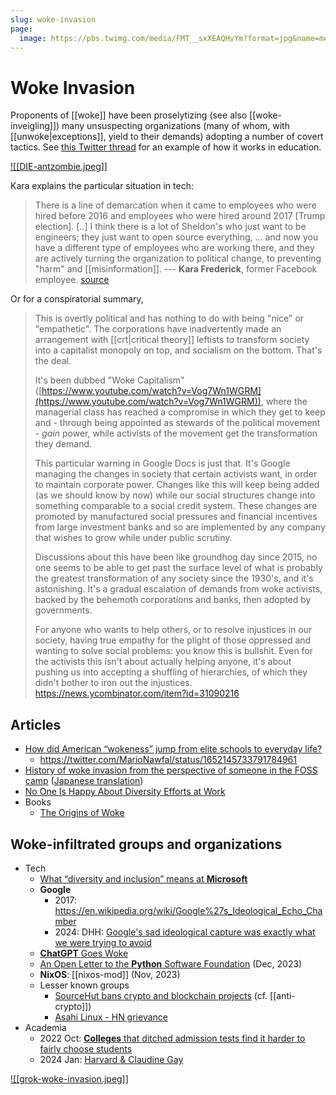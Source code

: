 ```yaml
---
slug: woke-invasion
page:
  image: https://pbs.twimg.com/media/FMT__sxXEAQHvYm?format=jpg&name=medium
---
```



# Woke Invasion

Proponents of [[woke]] have been proselytizing (see also [[woke-inveigling]]) many unsuspecting organizations (many of whom, with [[unwoke|exceptions]], yield to their demands) adopting a number of covert tactics.  See [this Twitter thread](https://old.reddit.com/r/TheMotte/comments/orsvle/culture_war_roundup_for_the_week_of_july_26_2021/h6woer9/?sort=top) for an example of how it works in education.

[![[DIE-antzombie.jpeg]]](https://twitter.com/ConceptualJames/status/1496602448018001931)

Kara explains the particular situation in tech:

> There is a line of demarcation when it came to employees who were hired before 2016 and employees who were hired around 2017 [Trump election]. [..] I think there is a lot of Sheldon's who just want to be engineers; they just want to open source everything, ... and now you have a different type of employees who are working there, and they are actively turning the organization to political change, to preventing "harm" and [[misinformation]].  --- **Kara Frederick**, former Facebook employee. [source](https://twitter.com/Heritage/status/1491796241386074118)

Or for a conspiratorial summary,

> This is overtly political and has nothing to do with being "nice" or "empathetic". The corporations have inadvertently made an arrangement with [[crt|critical theory]] leftists to transform society into a capitalist monopoly on top, and socialism on the bottom. That's the deal.
>
> It's been dubbed "Woke Capitalism" ([https://www.youtube.com/watch?v=Vog7Wn1WGRM](https://www.youtube.com/watch?v=Vog7Wn1WGRM)), where the managerial class has reached a compromise in which they get to keep and - through being appointed as stewards of the political movement - _gain_ power, while activists of the movement get the transformation they demand.
>
> This particular warning in Google Docs is just that. It's Google managing the changes in society that certain activists want, in order to maintain corporate power. Changes like this will keep being added (as we should know by now) while our social structures change into something comparable to a social credit system. These changes are promoted by manufactured social pressures and financial incentives from large investment banks and so are implemented by any company that wishes to grow while under public scrutiny.
>
> Discussions about this have been like groundhog day since 2015, no one seems to be able to get past the surface level of what is probably the greatest transformation of any society since the 1930's, and it's astonishing. It's a gradual escalation of demands from woke activists, backed by the behemoth corporations and banks, then adopted by governments.
> 
> For anyone who wants to help others, or to resolve injustices in our society, having true empathy for the plight of those oppressed and wanting to solve social problems: you know this is bullshit. Even for the activists this isn't about actually helping anyone, it's about pushing us into accepting a shuffling of hierarchies, of which they didn't bother to iron out the injustices. https://news.ycombinator.com/item?id=31090216

## Articles

- [How did American “wokeness” jump from elite schools to everyday life?](https://old.reddit.com/r/TheMotte/comments/pecd0o/culture_war_roundup_for_the_week_of_august_30_2021/hbklxdw/?sort=top)
  - https://twitter.com/MarioNawfal/status/1652145733791784961
- [History of woke invasion from the perspective of someone in the FOSS camp](https://gleasonator.com/@PhenomX6@fedi.pawlicker.com/posts/AMUMdYJWpMpLyeFAy8) ([Japanese translation](https://web.gnusocial.jp/post/2022/08/21/))
- [No One Is Happy About Diversity Efforts at Work](https://news.ycombinator.com/item?id=36571407)
- Books
  - [The Origins of Woke](https://twitter.com/elonmusk/status/1704994439318372548)

## Woke-infiltrated groups and organizations

- Tech
  - [What “diversity and inclusion” means at **Microsoft**](https://news.ycombinator.com/item?id=33165844)
  - **Google**
      - 2017: https://en.wikipedia.org/wiki/Google%27s_Ideological_Echo_Chamber
      - 2024: DHH: [Google's sad ideological capture was exactly what we were trying to avoid](https://world.hey.com/dhh/google-s-sad-ideological-capture-was-exactly-what-we-were-trying-to-avoid-67fad361)
  - [**ChatGPT** Goes Woke](https://www.nationalreview.com/corner/chatgpt-goes-woke/)
  - [An Open Letter to the **Python** Software Foundation](https://news.ycombinator.com/item?id=38542330) (Dec, 2023)
  - **NixOS**: [[nixos-mod]] (Nov, 2023)
  - Lesser known groups
    - [SourceHut bans crypto and blockchain projects](https://news.ycombinator.com/item?id=33403780) (cf. [[anti-crypto]])
    - [Asahi Linux - HN grievance](https://news.ycombinator.com/item?id=36230649)
- Academia
  - 2022 Oct: [**Colleges** that ditched admission tests find it harder to fairly choose students](https://news.ycombinator.com/item?id=33298336)
  - 2024 Jan: [Harvard & Claudine Gay](https://twitter.com/BillAckman/status/1742441534627184760)

[![[grok-woke-invasion.jpeg]]](https://twitter.com/stillgray/status/1721961880128778283)
